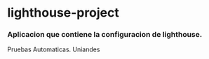 # lighthouse-project
### Aplicacion que contiene la configuracion de lighthouse.

Pruebas Automaticas. Uniandes
